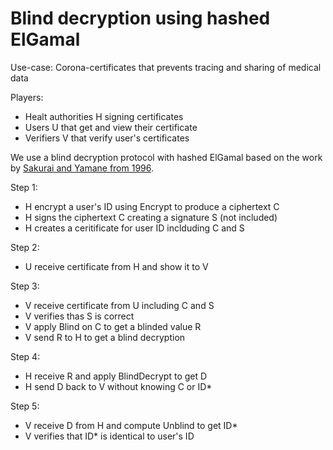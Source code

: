 # Blind decryption using hashed ElGamal

Use-case: Corona-certificates that prevents tracing and sharing of medical data

Players:
- Healt authorities H signing certificates
- Users U that get and view their certificate
- Verifiers V that verify user's certificates

We use a blind decryption protocol with hashed ElGamal based on the work by [Sakurai and Yamane from 1996](https://link.springer.com/chapter/10.1007/3-540-61996-8_45).

Step 1:

- H encrypt a user's ID using Encrypt to produce a ciphertext C
- H signs the ciphertext C creating a signature S (not included)
- H creates a ceritificate for user ID inclduding C and S

Step 2:
- U receive certificate from H and show it to V

Step 3:
- V receive certificate from U including C and S
- V verifies thas S is correct
- V apply Blind on C to get a blinded value R
- V send R to H to get a blind decryption

Step 4:
- H receive R and apply BlindDecrypt to get D
- H send D back to V without knowing C or ID*

Step 5:
- V receive D from H and compute Unblind to get ID*
- V verifies that ID* is identical to user's ID
